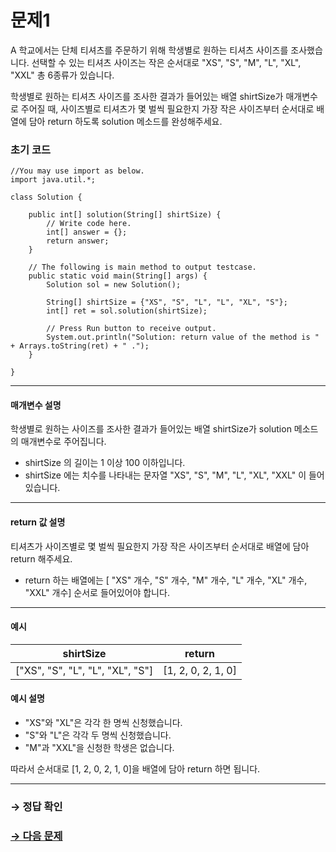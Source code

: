# 문제1

A 학교에서는 단체 티셔츠를 주문하기 위해 학생별로 원하는 티셔츠 사이즈를 조사했습니다. 선택할 수 있는 티셔츠 사이즈는 작은 순서대로 "XS", "S", "M", "L", "XL", "XXL" 총 6종류가 있습니다.

학생별로 원하는 티셔츠 사이즈를 조사한 결과가 들어있는 배열 shirtSize가 매개변수로 주어질 때, 사이즈별로 티셔츠가 몇 벌씩 필요한지 가장 작은 사이즈부터 순서대로 배열에 담아 return 하도록 solution 메소드를 완성해주세요.

### 초기 코드

```
//You may use import as below.
import java.util.*;

class Solution {

	public int[] solution(String[] shirtSize) {
	    // Write code here.
	    int[] answer = {};
	    return answer;
	}
	
	// The following is main method to output testcase.
	public static void main(String[] args) {
	    Solution sol = new Solution();
	    
	    String[] shirtSize = {"XS", "S", "L", "L", "XL", "S"};
	    int[] ret = sol.solution(shirtSize);
	
	    // Press Run button to receive output.  
	    System.out.println("Solution: return value of the method is " + Arrays.toString(ret) + " .");
	}
 
}
```

---

#### 매개변수 설명
학생별로 원하는 사이즈를 조사한 결과가 들어있는 배열 shirtSize가 solution 메소드의 매개변수로 주어집니다.

* shirtSize 의 길이는 1 이상 100 이하입니다.
* shirtSize 에는 치수를 나타내는 문자열 "XS", "S", "M", "L", "XL", "XXL" 이 들어있습니다.

---

#### return 값 설명
티셔츠가 사이즈별로 몇 벌씩 필요한지 가장 작은 사이즈부터 순서대로 배열에 담아 return 해주세요.

* return 하는 배열에는 [ "XS" 개수, "S" 개수, "M" 개수, "L" 개수, "XL" 개수, "XXL" 개수] 순서로 들어있어야 합니다.

---

#### 예시

| shirtSize                       | return        |
|----------------------------------|---------------|
| ["XS", "S", "L", "L", "XL", "S"] | [1, 2, 0, 2, 1, 0] |

#### 예시 설명

* "XS"와 "XL"은 각각 한 명씩 신청했습니다.
* "S"와 "L"은 각각 두 명씩 신청했습니다.
* "M"과 "XXL"을 신청한 학생은 없습니다.

따라서 순서대로 [1, 2, 0, 2, 1, 0]을 배열에 담아 return 하면 됩니다.


---

### → 정답 확인

### [→ 다음 문제](../no_02/ "COS Pro 2급 Java 1차 2번 문제")
